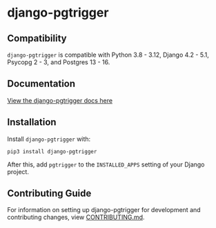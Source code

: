 # django-pgtrigger

## Compatibility

`django-pgtrigger` is compatible with Python 3.8 - 3.12, Django 4.2 - 5.1, Psycopg 2 - 3, and Postgres 13 - 16.

## Documentation

[View the django-pgtrigger docs here](https://django-pgtrigger.readthedocs.io/)

## Installation

Install `django-pgtrigger` with:

    pip3 install django-pgtrigger
After this, add `pgtrigger` to the `INSTALLED_APPS` setting of your Django project.

## Contributing Guide

For information on setting up django-pgtrigger for development and contributing changes, view [CONTRIBUTING.md](CONTRIBUTING.md).
